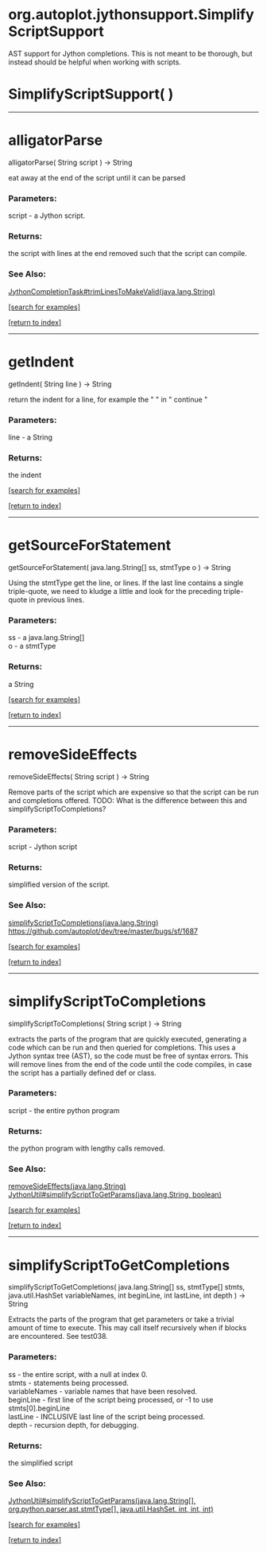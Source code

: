 # org.autoplot.jythonsupport.SimplifyScriptSupport

AST support for Jython completions. This is not meant to be thorough, but instead should be helpful when working with scripts.

# SimplifyScriptSupport( )


***
<a name="alligatorParse"></a>
# alligatorParse
alligatorParse( String script ) &rarr; String

eat away at the end of the script until it can be parsed

### Parameters:
script - a Jython script.

### Returns:
the script with lines at the end removed such that the script can compile.
### See Also:
<a href='JythonCompletionTask.md#trimLinesToMakeValid'>JythonCompletionTask#trimLinesToMakeValid(java.lang.String)</a> <br>

<a href="https://github.com/autoplot/dev/search?q=alligatorParse&unscoped_q=alligatorParse">[search for examples]</a>

<a href="https://github.com/autoplot/documentation/blob/master/javadoc/index-all.md">[return to index]</a>

***
<a name="getIndent"></a>
# getIndent
getIndent( String line ) &rarr; String

return the indent for a line, for example the " " in " continue "

### Parameters:
line - a String

### Returns:
the indent

<a href="https://github.com/autoplot/dev/search?q=getIndent&unscoped_q=getIndent">[search for examples]</a>

<a href="https://github.com/autoplot/documentation/blob/master/javadoc/index-all.md">[return to index]</a>

***
<a name="getSourceForStatement"></a>
# getSourceForStatement
getSourceForStatement( java.lang.String[] ss, stmtType o ) &rarr; String

Using the stmtType get the line, or lines. If the last line contains a single triple-quote, we need to kludge a little and
 look for the preceding triple-quote in previous lines.

### Parameters:
ss - a java.lang.String[]
<br>o - a stmtType

### Returns:
a String


<a href="https://github.com/autoplot/dev/search?q=getSourceForStatement&unscoped_q=getSourceForStatement">[search for examples]</a>

<a href="https://github.com/autoplot/documentation/blob/master/javadoc/index-all.md">[return to index]</a>

***
<a name="removeSideEffects"></a>
# removeSideEffects
removeSideEffects( String script ) &rarr; String

Remove parts of the script which are expensive so that the script can be run and completions offered. TODO: What is the
 difference between this and simplifyScriptToCompletions?

### Parameters:
script - Jython script

### Returns:
simplified version of the script.
### See Also:
<a href='#simplifyScriptToCompletions'>simplifyScriptToCompletions(java.lang.String)</a> <br>
<a href='https://github.com/autoplot/dev/tree/master/bugs/sf/1687'>https://github.com/autoplot/dev/tree/master/bugs/sf/1687</a> <br>

<a href="https://github.com/autoplot/dev/search?q=removeSideEffects&unscoped_q=removeSideEffects">[search for examples]</a>

<a href="https://github.com/autoplot/documentation/blob/master/javadoc/index-all.md">[return to index]</a>

***
<a name="simplifyScriptToCompletions"></a>
# simplifyScriptToCompletions
simplifyScriptToCompletions( String script ) &rarr; String

extracts the parts of the program that are quickly executed, generating a code which can be run and then queried for
 completions. This uses a Jython syntax tree (AST), so the code must be free of syntax errors. This will remove lines from the
 end of the code until the code compiles, in case the script has a partially defined def or class.

### Parameters:
script - the entire python program

### Returns:
the python program with lengthy calls removed.
### See Also:
<a href='#removeSideEffects'>removeSideEffects(java.lang.String)</a> <br>
<a href='JythonUtil.md#simplifyScriptToGetParams'>JythonUtil#simplifyScriptToGetParams(java.lang.String, boolean)</a> <br>

<a href="https://github.com/autoplot/dev/search?q=simplifyScriptToCompletions&unscoped_q=simplifyScriptToCompletions">[search for examples]</a>

<a href="https://github.com/autoplot/documentation/blob/master/javadoc/index-all.md">[return to index]</a>

***
<a name="simplifyScriptToGetCompletions"></a>
# simplifyScriptToGetCompletions
simplifyScriptToGetCompletions( java.lang.String[] ss, stmtType[] stmts, java.util.HashSet variableNames, int beginLine, int lastLine, int depth ) &rarr; String

Extracts the parts of the program that get parameters or take a trivial amount of time to execute. This may call itself
 recursively when if blocks are encountered. See test038.

### Parameters:
ss - the entire script, with a null at index 0.
<br>stmts - statements being processed.
<br>variableNames - variable names that have been resolved.
<br>beginLine - first line of the script being processed, or -1 to use stmts[0].beginLine
<br>lastLine - INCLUSIVE last line of the script being processed.
<br>depth - recursion depth, for debugging.

### Returns:
the simplified script
### See Also:
<a href='JythonUtil.md#simplifyScriptToGetParams'>JythonUtil#simplifyScriptToGetParams(java.lang.String[], org.python.parser.ast.stmtType[], java.util.HashSet, int, int,
 int)</a> <br>

<a href="https://github.com/autoplot/dev/search?q=simplifyScriptToGetCompletions&unscoped_q=simplifyScriptToGetCompletions">[search for examples]</a>

<a href="https://github.com/autoplot/documentation/blob/master/javadoc/index-all.md">[return to index]</a>

